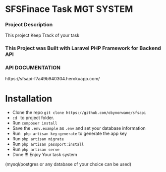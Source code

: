 <!-- <p align="center"><img src="https://photos.google.com/photo/AF1QipPWIhEDtkUKnKtx-QlHDZiu6Mj3ZpVPFiNNSQ2E" width="400"></p>

<p align="center">
<a href="https://travis-ci.org/laravel/framework"><img src="https://travis-ci.org/laravel/framework.svg" alt="Build Status"></a>
<a href="https://packagist.org/packages/laravel/framework"><img src="https://poser.pugx.org/laravel/framework/d/total.svg" alt="Total Downloads"></a>
<a href="https://packagist.org/packages/laravel/framework"><img src="https://poser.pugx.org/laravel/framework/v/stable.svg" alt="Latest Stable Version"></a>
<a href="https://packagist.org/packages/laravel/framework"><img src="https://poser.pugx.org/laravel/framework/license.svg" alt="License"></a>
</p> -->

<h1> SFSFinace Task MGT SYSTEM</h1>
<h3>Project Description </h3>
<p>This project Keep Track of your task</p>

<h3> This Project was Built with Laravel PHP Framework for Backend API</h3>
<p>
<h3>API DOCUMENTATION</h3>
<p> https://sfsapi-f7a49b940304.herokuapp.com/</p>

<h1>Installation</h1>

<ul>
<li>Clone the repo <code>git clone https://github.com/obynonwane/sfsapi</code></li>
<li><code>cd </code> to project folder.</li>
<li>Run <code>composer install</code></li>
<li>Save the <code>.env.example</code> as <code>.env</code> and set your database information</li>
<li>Run <code> php artisan key:generate</code> to generate the app key</li>
<li>Run <code>php artisan migrate</code></li>
<li>Run <code>php artisan passport:install</code></li>
<li>Run <code>php artisan serve</code></li>
<li>Done !!! Enjoy Your task system</li>
</ul>

<p>(mysql/postgres or any database of your choice  can be used)</p>
